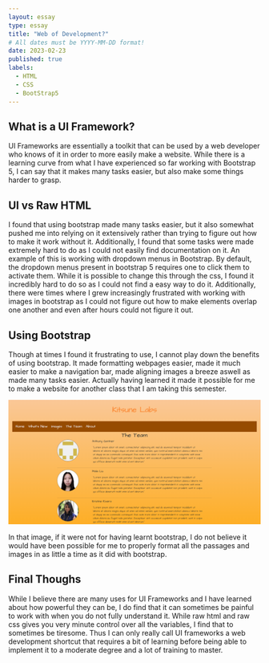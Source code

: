 ```yaml
---
layout: essay
type: essay
title: "Web of Development?"
# All dates must be YYYY-MM-DD format!
date: 2023-02-23
published: true
labels:
  - HTML
  - CSS
  - BootStrap5
---
```


## What is a UI Framework?

UI Frameworks are essentially a toolkit that can be used by a web developer who knows of it in order to more easily make a website. While there is a learning curve from
what I have experienced so far working with Bootstrap 5, I can say that it makes many tasks easier, but also make some things harder to grasp. 

## UI vs Raw HTML

I found that using bootstrap made many tasks easier, but it also somewhat pushed me into relying on it extensively rather than trying to figure out how to make it work without it.
Additionally, I found that some tasks were made extremely hard to do as I could not easily find documentation on it. An example of this is working with dropdown menus in Bootstrap.
By default, the dropdown menus present in bootstrap 5 requires one to click them to activate them. While it is possible to change this through the css, I found it incredibly hard to do so
as I could not find a easy way to do it. Additionally, there were times where I grew increasingly frustrated with working with images in bootstrap as I could not figure out how to make elements overlap
one another and even after hours could not figure it out. 

## Using Bootstrap

Though at times I found it frustrating to use, I cannot play down the benefits of using bootstrap. It made formatting webpages easier, made it much easier to make a navigation bar,
made aligning images a breeze aswell as made many tasks easier. Actually having learned it made it possible for me to make a website for another class that I am taking this semester.

<img src="../img/website.png">

In that image, if it were not for having learnt bootstrap, I do not believe it would have been possible for me to properly format all the passages and images in as little a time as it did with bootstrap. 

## Final Thoughs

While I believe there are many uses for UI Frameworks and I have learned about how powerful they can be, I do find that it can sometimes be painful to work with when you do not fully understand it. While raw html and raw css gives you very minute control over all the variables, I find that to sometimes be tiresome. Thus I can only really call UI frameworks a web development shortcut that requires a bit of learning before being able to implement it to a moderate degree and a lot of training to master. 
